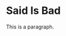 <!DOCTYPE html>
<html>
<title>HTML Tutorial</title>
<body>

<h1>Said Is Bad</h1>
<p>This is a paragraph.</p>

</body>
</html>
